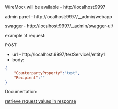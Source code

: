  WireMock will be available - http://localhost:9997

 admin panel - http://localhost:9997/__admin/webapp

 swagger - http://localhost:9997/__admin/swagger-ui/


 example of request:

POST
- url - http://localhost:9997/testService1/entity1
- body: 
```json
{
    "CounterpartyProperty":"test",
    "Recipient":""
}
```

Documentation:

[retrieve request values in response](https://wiremock.org/docs/response-templating/)